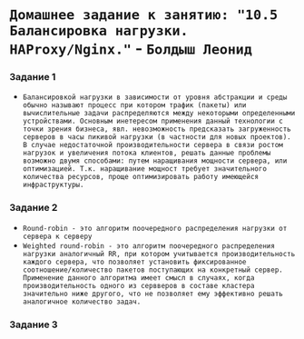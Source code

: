 # `Домашнее задание к занятию: "10.5 Балансировка нагрузки. HAProxy/Nginx."` - `Болдыш Леонид`
### Задание 1

- `Балансировкой нагрузки в зависимости от уровня абстракции и среды обычно называют процесс при котором трафик (пакеты) или вычислительные задачи распределяются между некоторыми определенными устройствами. Основным инетересом применения данный технологии с точки зрения бизнеса, явл. невозможность предсказать загруженность серверов в часы пикивой нагрузки (в частности для новых проектов). В случае недостаточной производительности сервера в связи ростом нагрузок и увеличения потока клиентов, решать данные проблемы возможно двумя способами: путем наращивания мощности сервера, или оптимизацией. Т.к. наращивание мощност требует значительного количества ресурсов, проще оптимизировать работу имеющейся инфраструктуры.`

### Задание 2

- `Round-robin - это алгоритм поочередного распределения нагрузки от сервера к серверу`
- `Weighted round-robin - это алгоритм поочередного распределения нагрузки аналогичный RR, при котором учитывается производительность каждого сервера, что позволяет установить фиксированное соотношение/количество пакетов поступающих на конкретный сервер. Применение данного алгоритма имеет смысл в случаях, когда производительность одного из сервверов в составе кластера значительно ниже другого, что не позволяет ему эффективно решать аналогичное количество задач.`

### Задание 3

